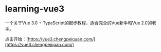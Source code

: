 # learning-vue3

一个关于Vue 3.0 + TypeScript的起步教程，适合完全的Vue新手和Vue 2.0的老手。

点击开始：[https://vue3.chengpeiquan.com/](https://vue3.chengpeiquan.com/)